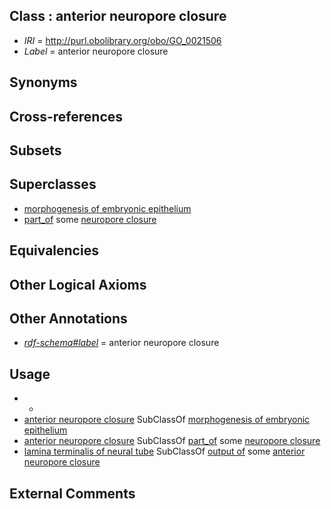 
## Class : anterior neuropore closure

 * *IRI* = http://purl.obolibrary.org/obo/GO_0021506
 * *Label* = anterior neuropore closure

## Synonyms


## Cross-references


## Subsets


## Superclasses

 * [morphogenesis of embryonic epithelium](../../GO/31/GO_0016331.md)
 * [part_of](../../BFO/50/BFO_0000050.md) some [neuropore closure](../../GO/95/GO_0021995.md)

## Equivalencies


## Other Logical Axioms


## Other Annotations

 * *[rdf-schema#label](../../el/rdf-schema#label.md)* = anterior neuropore closure

## Usage

 * -
 * [anterior neuropore closure](../../GO/06/GO_0021506.md) SubClassOf [morphogenesis of embryonic epithelium](../../GO/31/GO_0016331.md)
 * [anterior neuropore closure](../../GO/06/GO_0021506.md) SubClassOf [part_of](../../BFO/50/BFO_0000050.md) some [neuropore closure](../../GO/95/GO_0021995.md)
 * [lamina terminalis of neural tube](../../UBERON/78/UBERON_0005078.md) SubClassOf [output of](../../RO/53/RO_0002353.md) some [anterior neuropore closure](../../GO/06/GO_0021506.md)

## External Comments

